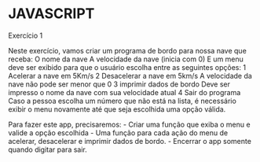 # JAVASCRIPT
 
Exercício 1

Neste exercício, vamos criar um programa de bordo para nossa nave que receba:
    O nome da nave
    A velocidade da nave (inicia com 0)
E um menu deve ser exibido para que o usuário escolha entre as seguintes opções:
    1 Acelerar a nave em 5Km/s
    2 Desacelerar a nave em 5km/s
        A velocidade da nave não pode ser menor que 0
    3 imprimir dados de bordo
        Deve ser impresso o nome da nave com sua velocidade atual
    4 Sair do programa
Caso a pessoa escolha um número que não está na lista, é necessário exibir o menu novamente até que seja escolhida uma opção válida. 

Para fazer este app, precisaremos:
    - Criar uma função que exiba o menu e valide a opção escolhida
    - Uma função para cada ação do menu de acelerar, desacelerar e imprimir dados de bordo.
    - Encerrar o app somente quando digitar para sair.